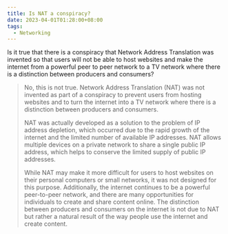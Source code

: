 ```yaml
---
title: Is NAT a conspiracy?
date: 2023-04-01T01:28:00+08:00
tags:
  - Networking
---
```

Is it true that there is a conspiracy that Network Address Translation was invented so that users will not be able to host websites and make the internet from a powerful peer to peer network to a TV network where there is a distinction between producers and consumers?

> No, this is not true. Network Address Translation (NAT) was not invented as part of a conspiracy to prevent users from hosting websites and to turn the internet into a TV network where there is a distinction between producers and consumers.
> 
> NAT was actually developed as a solution to the problem of IP address depletion, which occurred due to the rapid growth of the internet and the limited number of available IP addresses. NAT allows multiple devices on a private network to share a single public IP address, which helps to conserve the limited supply of public IP addresses.
> 
> While NAT may make it more difficult for users to host websites on their personal computers or small networks, it was not designed for this purpose. Additionally, the internet continues to be a powerful peer-to-peer network, and there are many opportunities for individuals to create and share content online. The distinction between producers and consumers on the internet is not due to NAT but rather a natural result of the way people use the internet and create content.